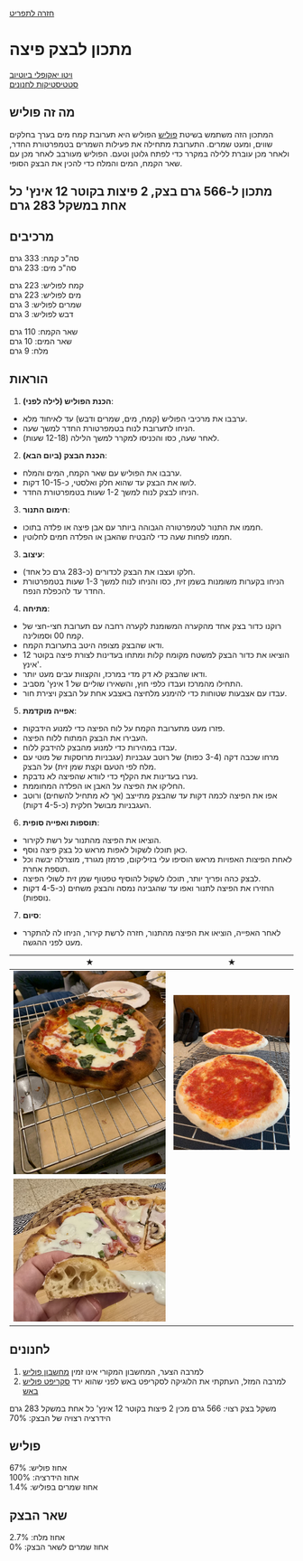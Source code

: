 [חזרה לתפריט](../index.MD)

# מתכון לבצק פיצה
[ויטו יאקופלי ביוטיוב](https://www.youtube.com/watch?v=LlrmaFmNdts&t=60s)  
[סטטיסטיקות לחנונים](#לחנונים)

## מה זה פוליש
המתכון הזה משתמש בשיטת [פוליש](https://he.wikipedia.org/wiki/%D7%91%D7%A6%D7%A7_%D7%9E%D7%A7%D7%93%D7%99%D7%9D)
הפוליש היא תערובת קמח מים בערך בחלקים שווים, ומעט שמרים. התערובת מתחילה את פעילות השמרים בטמפרטורת החדר, ולאחר מכן עוברת ללילה במקרר כדי לפתח גלוטן וטעם.
הפוליש מעורבב לאחר מכן עם שאר הקמח, המים והמלח כדי להכין את הבצק הסופי.

## מתכון ל-566 גרם בצק, 2 פיצות בקוטר 12 אינץ' כל אחת במשקל 283 גרם

## מרכיבים
סה"כ קמח: 333 גרם  
סה"כ מים: 233 גרם

קמח לפוליש: 223 גרם  
מים לפוליש: 223 גרם  
שמרים לפוליש: 3 גרם  
דבש לפוליש: 3 גרם

שאר הקמח: 110 גרם  
שאר המים: 10 גרם  
מלח: 9 גרם

## הוראות

1. **הכנת הפוליש (לילה לפני)**:
 - ערבבו את מרכיבי הפוליש (קמח, מים, שמרים ודבש) עד לאיחוד מלא.
 - הניחו לתערובת לנוח בטמפרטורת החדר למשך שעה.
 - לאחר שעה, כסו והכניסו למקרר למשך הלילה (12-18 שעות).

2. **הכנת הבצק (ביום הבא)**:
 - ערבבו את הפוליש עם שאר הקמח, המים והמלח.
 - לושו את הבצק עד שהוא חלק ואלסטי, כ-10-15 דקות.
 - הניחו לבצק לנוח למשך 1-2 שעות בטמפרטורת החדר.

3. **חימום התנור**:
 - חממו את התנור לטמפרטורה הגבוהה ביותר עם אבן פיצה או פלדה בתוכו.
 - חממו לפחות שעה כדי להבטיח שהאבן או הפלדה חמים לחלוטין.

3. **עיצוב**:
 - חלקו ועצבו את הבצק לכדורים (כ-283 גרם כל אחד).
 - הניחו בקערות משומנות בשמן זית, כסו והניחו לנוח למשך 1-3 שעות בטמפרטורת החדר עד להכפלת הנפח.

4. **מתיחה**:
 - רוקנו כדור בצק אחד מהקערה המשומנת לקערה רחבה עם תערובת חצי-חצי של קמח 00 וסמולינה.
 - ודאו שהבצק מצופה היטב בתערובת הקמח.
 - הוציאו את כדור הבצק למשטח מקומח קלות ומתחו בעדינות לצורת פיצה בקוטר 12 אינץ'.
 - ודאו שהבצק לא דק מדי במרכז, והקצוות עבים מעט יותר.
 - התחילו מהמרכז ועבדו כלפי חוץ, והשאירו שוליים של 1 אינץ' מסביב.
 - עבדו עם אצבעות שטוחות כדי להימנע מלחיצה באצבע אחת על הבצק ויצירת חור.

5. **אפייה מוקדמת**:
 - פזרו מעט מתערובת הקמח על לוח הפיצה כדי למנוע הידבקות.
 - העבירו את הבצק המתוח ללוח הפיצה.
 - עבדו במהירות כדי למנוע מהבצק להידבק ללוח.
 - מרחו שכבה דקה (3-4 כפות) של רוטב עגבניות (עגבניות מרוסקות של מוטי עם מלח לפי הטעם וקצת שמן זית) על הבצק.
 - נערו בעדינות את הקלף כדי לוודא שהפיצה לא נדבקת.
 - החליקו את הפיצה על האבן או הפלדה המחוממת.
 - אפו את הפיצה לכמה דקות עד שהבצק מתייצב (אך לא מתחיל להשחים) ורוטב העגבניות מבושל חלקית (כ-4-5 דקות).

6. **תוספות ואפייה סופית**:
 - הוציאו את הפיצה מהתנור על רשת לקירור.
 - כאן תוכלו לשקול לאפות מראש כל בצק פיצה נוסף.
 - לאחת הפיצות האפויות מראש הוסיפו עלי בזיליקום, פרמזן מגורד, מוצרלה יבשה וכל תוספת אחרת.
 - לבצק כהה ופריך יותר, תוכלו לשקול להוסיף טפטוף שמן זית לשולי הפיצה.
 - החזירו את הפיצה לתנור ואפו עד שהגבינה נמסה והבצק משחים (כ-4-5 דקות נוספות).

7. **סיום**:
 - לאחר האפייה, הוציאו את הפיצה מהתנור, חזרה לרשת קירור, הניחו לה להתקרר מעט לפני ההגשה.

|            ★                    |              ★                      |
|:-------------------------------:|:-----------------------------------:|
|  ![פיצה](../images/pizza.jpg)  | ![אפייה מוקדמת](../images/pizza2.jpeg) |
| ![פרוסה](../images/pizza3.jpeg) |                                     |



## לחנונים

1. למרבה הצער, המחשבון המקורי אינו זמין [מחשבון פוליש](https://ggalmazor.com/bread_making/poolish_recipe_calculator.html)
2. למרבה המזל, העתקתי את הלוגיקה לסקריפט באש לפני שהוא ירד [סקריפט פוליש באש](../poolish_calc.sh)

משקל בצק רצוי: 566 גרם  מכין 2 פיצות בקוטר 12 אינץ' כל אחת במשקל 283 גרם
הידרציה רצויה של הבצק: 70%

## פוליש
אחוז פוליש: 67%  
אחוז הידרציה: 100%  
אחוז שמרים בפוליש: 1.4%

## שאר הבצק
אחוז מלח: 2.7%  
אחוז שמרים לשאר הבצק: 0%